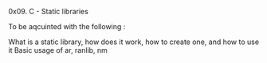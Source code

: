 0x09. C - Static libraries

To be aqcuinted with the following :

What is a static library, how does it work, how to create one, and how to use it
Basic usage of ar, ranlib, nm
